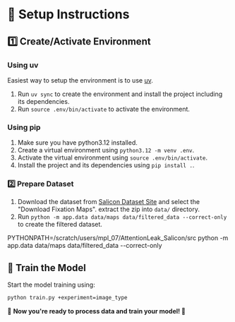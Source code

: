 # 📂 Setup Instructions
## 1️⃣ Create/Activate Environment
### Using uv
Easiest way to setup the environment is to use [uv](https://github.com/astral-sh/uv).

1. Run `uv sync` to create the environment and install the project including its dependencies.
2. Run `source .env/bin/activate` to activate the environment.

### Using pip

1. Make sure you have python3.12 installed.
2. Create a virtual environment using `python3.12 -m venv .env`.
3. Activate the virtual environment using `source .env/bin/activate`.
4. Install the project and its dependencies using `pip install .`.

### 2️⃣ Prepare Dataset

1. Download the dataset from [Salicon Dataset Site](https://salicon.net/challenge-2017/) and select the "Download Fixation Maps". extract the zip into `data/` directory.
2. Run `python -m app.data data/maps data/filtered_data --correct-only` to create the filtered dataset.


PYTHONPATH=/scratch/users/mpl_07/AttentionLeak_Salicon/src python -m app.data data/maps data/filtered_data --correct-only


## 🚀 Train the Model

Start the model training using:

```bash
python train.py +experiment=image_type
```

📌 **Now you're ready to process data and train your model! 🚀**


